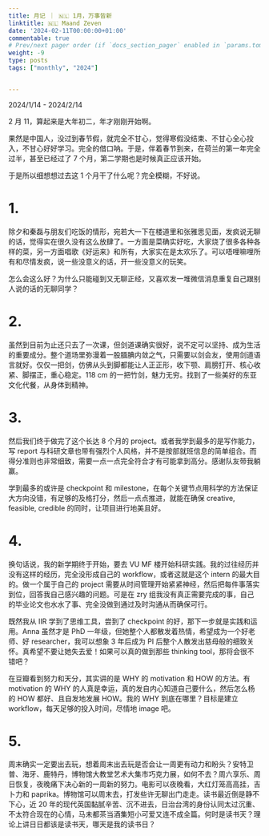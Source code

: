 ```yaml
---
title: 月记 ｜ 🇳🇱 1月，万事皆新
linktitle: 🇳🇱 Maand Zeven
date: '2024-02-11T00:00:00+01:00'
commentable: true
# Prev/next pager order (if `docs_section_pager` enabled in `params.toml`)
weight: -9
type: posts
tags: ["monthly", "2024"]


---
```


2024/1/14 - 2024/2/14

2 月 11，算起来是大年初二，年才刚刚开始啊。

<!--more-->

果然是中国人，没过到春节假，就完全不甘心，觉得寒假没结束、不甘心全心投入，不甘心好好学习。完全的借口呐。于是，伴着春节到来，在荷兰的第一年完全过半，甚至已经过了 7 个月，第二学期也是时候真正应该开始。

于是所以细想想过去这 1 个月干了什么呢？完全模糊，不好说。

# 1.

除夕和秦磊与朋友们吃饭的情形，宛若大一下在楼道里和张雅思见面，发疯说无聊的话，觉得实在很久没有这么放肆了。一方面是菜确实好吃，大家烧了很多各种各样的菜，另一方面唱歌《好运来》和所有，大家实在是太欢乐了。可以唔哩嘛哩所有和尽情发疯，说一些没意义的话，开一些没意义的玩笑。

怎么会这么好？为什么只能碰到又无聊正经，又喜欢发一堆微信消息重复自己跟别人说的话的无聊同学？

# 2.

虽然到目前为止还只去了一次课，但剑道课确实很好，说不定可以坚持、成为生活的重要成分。整个道场里弥漫着一股腼腆内敛之气，只需要以剑会友，使用剑道语言就好。仅仅一把剑，仿佛从头到脚都能让人正正形，收下颚、肩膀打开、核心收紧、脚摆正，重心稳定。118 cm 的一把竹剑，魅力无穷。找到了一些美好的东亚文化代餐，从身体到精神。

# 3.

然后我们终于做完了这个长达 8 个月的 project。或者我学到最多的是写作能力，写 report 与科研文章也带有强烈个人风格，并不是按部就班信息的简单组合。而得分准则也非常细致，需要一点一点完全符合才有可能拿到高分。感谢队友带我躺赢。

学到最多的或许是 checkpoint 和 milestone，在每个关键节点用科学的方法保证大方向没错，有足够的及格打分，然后一点点推进，就能在确保 creative, feasible, credible 的同时，让项目进行地美且好。

# 4.

换句话说，我的新学期终于开始，要去 VU MF 楼开始科研实践。我的过往经历并没有这样的经历，完全没形成自己的 workflow，或者这就是这个 intern 的最大目的。做一个属于自己的 project 需要从时间管理开始紧紧神经，然后把每件事落实到位，回答我自己感兴趣的问题。可是在 zry 组我没有真正需要完成的事，自己的毕业论文也水水了事、完全没做到通过及时沟通从而确保可行。

既然我从 IIR 学到了思维工具，尝到了 checkpoint 的好，那下一步就是实践和运用。Anna 虽然才是 PhD 一年级，但她整个人都散发着热情，希望成为一个好老师、好 researcher，我可以想象 3 年后成为 PI 后整个人散发出慈母般的细致关怀。真希望不要让她失去爱！如果可以真的做到那些 thinking tool，那将会很不错吧？

在豆瓣看到努力和天分，其实讲的是 WHY 的 motivation 和 HOW 的方法。有 motivation 的 WHY 的人真是幸运，真的发自内心知道自己要什么，然后怎么杨的 HOW 都好、且自发地发展 HOW。我的 WHY 到底在哪里？目标是建立 workflow，每天足够的投入时间，尽情地 image 吧。

# 5.

周末确实一定要出去玩，想着周末出去玩是否会让一周更有动力和盼头？安特卫普、海牙、鹿特丹，博物馆大教堂艺术大集市巧克力展，如何不去？周六享乐、周日恢复，夜晚痛下决心新的一周新的努力。电影可以夜晚看，大红灯笼高高挂，吉卜力和 paprika。博物馆可以周末去，打发些许无聊出门走走。读书最近倒是静不下心，近 20 年的现代英国黏腻辛苦、沉不进去，日治台湾的身份认同太过沉重、不太符合现在的心情，马未都茶当酒集短小可爱又连不成全篇。何时是读书天？理论上讲日日都该是读书天，哪天是我的读书日？